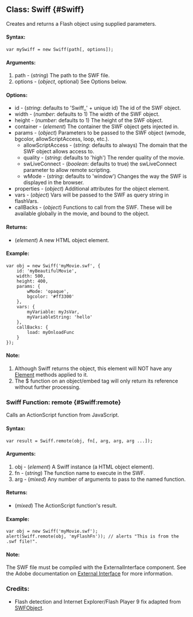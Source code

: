 ## Class: Swiff {#Swiff}

Creates and returns a Flash object using supplied parameters.

#### Syntax:

	var mySwiff = new Swiff(path[, options]);

#### Arguments:

1. path    - (*string*) The path to the SWF file.
2. options - (*object*, optional) See Options below.

#### Options:

* id - (*string*: defaults to 'Swiff\_' + unique id) The id of the SWF object.
* width - (*number*: defaults to 1) The width of the SWF object.
* height - (*number*: defaults to 1) The height of the SWF object.
* container - (*element*) The container the SWF object gets injected in.
* params - (*object*) Parameters to be passed to the SWF object (wmode, bgcolor, allowScriptAccess, loop, etc.).
  * allowScriptAccess - (*string*: defaults to always) The domain that the SWF object allows access to.
  * quality - (*string*: defaults to 'high') The render quality of the movie.
  * swLiveConnect - (*boolean*: defaults to true) the swLiveConnect parameter to allow remote scripting.
  * wMode - (*string*: defaults to 'window') Changes the way the SWF is displayed in the browser.
* properties - (*object*) Additional attributes for the object element.
* vars - (*object*) Vars will be passed to the SWF as query string in flashVars.
* callBacks - (*object*) Functions to call from the SWF. These will be available globally in the movie, and bound to the object.

#### Returns:

* (*element*) A new HTML object element.

#### Example:

	var obj = new Swiff('myMovie.swf', {
		id: 'myBeautifulMovie',
		width: 500,
		height: 400,
		params: {
			wMode: 'opaque',
			bgcolor: '#ff3300'
		},
		vars: {
			myVariable: myJsVar,
			myVariableString: 'hello'
		},
		callBacks: {
			load: myOnloadFunc
		}
	});

#### Note:

1. Although Swiff returns the object, this element will NOT have any [Element][] methods applied to it.
2. The $ function on an object/embed tag will only return its reference without further processing.

### Swiff Function: remote {#Swiff:remote}

Calls an ActionScript function from JavaScript.

#### Syntax:

	var result = Swiff.remote(obj, fn[, arg, arg, arg ...]);

#### Arguments:

1. obj - (*element*) A Swiff instance (a HTML object element).
2. fn  - (*string*) The function name to execute in the SWF.
3. arg - (*mixed*) Any number of arguments to pass to the named function.

#### Returns:

* (*mixed*) The ActionScript function's result.

#### Example:

	var obj = new Swiff('myMovie.swf');
	alert(Swiff.remote(obj, 'myFlashFn')); // alerts "This is from the .swf file!".

#### Note:

The SWF file must be compiled with the ExternalInterface component.  See the Adobe documentation on [External Interface][] for more information.

### Credits:

- Flash detection and Internet Explorer/Flash Player 9 fix adapted from [SWFObject][].

[Element]: /core/Element/Element
[External Interface]: http://www.adobe.com/livedocs/flash/9.0/ActionScriptLangRefV3/flash/external/ExternalInterface.html
[SWFObject]: http://code.google.com/p/swfobject/

